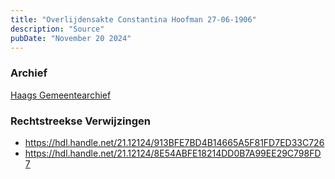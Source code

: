 ```yaml
---
title: "Overlijdensakte Constantina Hoofman 27-06-1906"
description: "Source"
pubDate: "November 20 2024"
---
```


### Archief
[Haags Gemeentearchief](https://haagsgemeentearchief.nl)

### Rechtstreekse Verwijzingen
- https://hdl.handle.net/21.12124/913BFE7BD4B14665A5F81FD7ED33C726
- https://hdl.handle.net/21.12124/8E54ABFE18214DD0B7A99EE29C798FD7